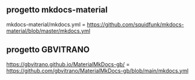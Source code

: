## progetto mkdocs-material

mkdocs-material/mkdocs.yml = https://github.com/squidfunk/mkdocs-material/blob/master/mkdocs.yml


## progetto GBVITRANO

https://gbvitrano.github.io/MaterialMkDocs-gb/ = https://github.com/gbvitrano/MaterialMkDocs-gb/blob/main/mkdocs.yml 


